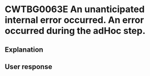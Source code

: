 # CWTBG0063E An unanticipated internal error occurred. An error occurred during the adHoc step.

## Explanation

## User response